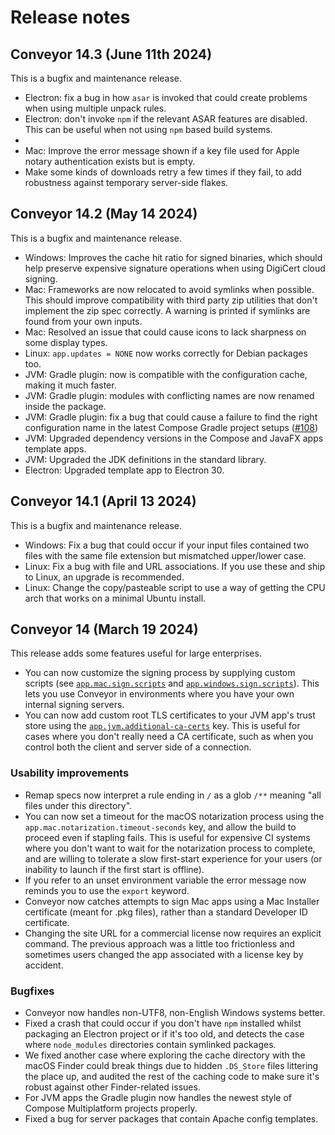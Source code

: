 # Release notes

## Conveyor 14.3 (June 11th 2024)

This is a bugfix and maintenance release.

* Electron: fix a bug in how `asar` is invoked that could create problems when using multiple unpack rules.
* Electron: don't invoke `npm` if the relevant ASAR features are disabled. This can be useful when not using `npm` based build systems.
* 
* Mac: Improve the error message shown if a key file used for Apple notary authentication exists but is empty.
* Make some kinds of downloads retry a few times if they fail, to add robustness against temporary server-side flakes.


## Conveyor 14.2 (May 14 2024)

This is a bugfix and maintenance release.

* Windows: Improves the cache hit ratio for signed binaries, which should help preserve expensive signature operations when using DigiCert cloud signing.
* Mac: Frameworks are now relocated to avoid symlinks when possible. This should improve compatibility with third party zip utilities that don't implement the zip spec correctly. A warning is printed if symlinks are found from your own inputs.
* Mac: Resolved an issue that could cause icons to lack sharpness on some display types.
* Linux: `app.updates = NONE` now works correctly for Debian packages too.
* JVM: Gradle plugin: now is compatible with the configuration cache, making it much faster.
* JVM: Gradle plugin: modules with conflicting names are now renamed inside the package.
* JVM: Gradle plugin: fix a bug that could cause a failure to find the right configuration name in the latest Compose Gradle project setups ([#108](https://github.com/hydraulic-software/conveyor/issues/108))
* JVM: Upgraded dependency versions in the Compose and JavaFX apps template apps.
* JVM: Upgraded the JDK definitions in the standard library.
* Electron: Upgraded template app to Electron 30.

## Conveyor 14.1 (April 13 2024)

This is a bugfix and maintenance release.

* Windows: Fix a bug that could occur if your input files contained two files with the same file extension but mismatched upper/lower case.
* Linux: Fix a bug with file and URL associations. If you use these and ship to Linux, an upgrade is recommended.
* Linux: Change the copy/pasteable script to use a way of getting the CPU arch that works on a minimal Ubuntu install.

## Conveyor 14 (March 19 2024)

This release adds some features useful for large enterprises. 

* You can now customize the signing process by supplying custom scripts (see [`app.mac.sign.scripts`](configs/mac.md#signing) and [`app.windows.sign.scripts`](configs/windows.md#signing)). This lets you use Conveyor in environments where you have your own internal signing servers.
* You can now add custom root TLS certificates to your JVM app's trust store using the [`app.jvm.additional-ca-certs`](configs/jvm.md#appjvmadditional-ca-certs) key. This is useful for cases where you don't really need a CA certificate, such as when you control both the client and server side of a connection.

### Usability improvements

* Remap specs now interpret a rule ending in `/` as a glob `/**` meaning "all files under this directory".
* You can now set a timeout for the macOS notarization process using the `app.mac.notarization.timeout-seconds` key, and allow the build to proceed even if stapling fails. This is useful for expensive CI systems where you don't want to wait for the notarization process to complete, and are willing to tolerate a slow first-start experience for your users (or inability to launch if the first start is offline).
* If you refer to an unset environment variable the error message now reminds you to use the `export` keyword.
* Conveyor now catches attempts to sign Mac apps using a Mac Installer certificate (meant for .pkg files), rather than a standard Developer ID certificate.
* Changing the site URL for a commercial license now requires an explicit command. The previous approach was a little too frictionless and sometimes users changed the app associated with a license key by accident.

### Bugfixes

* Conveyor now handles non-UTF8, non-English Windows systems better.
* Fixed a crash that could occur if you don't have `npm` installed whilst packaging an Electron project or if it's too old, and detects the case where `node_modules` directories contain symlinked packages.
* We fixed another case where exploring the cache directory with the macOS Finder could break things due to hidden `.DS_Store` files littering the place up, and audited the rest of the caching code to make sure it's robust against other Finder-related issues.
* For JVM apps the Gradle plugin now handles the newest style of Compose Multiplatform projects properly.
* Fixed a bug for server packages that contain Apache config templates. 

